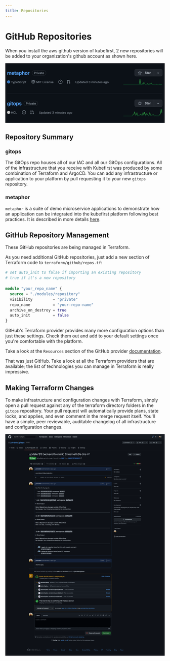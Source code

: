 ```yaml
---
title: Repositories
---
```


# GitHub Repositories

When you install the aws github version of kubefirst, 2 new repositories will be added to your organization's github account as shown here.

![GitHub repositories](../../../img/common/github/repositories.png)

## Repository Summary

### gitops

The GitOps repo houses all of our IAC and all our GitOps configurations. All of the infrastructure that you receive with Kubefirst was produced by some combination of Terraform and ArgoCD. You can add any infrastructure or application to your platform by pull requesting it to your new `gitops` repository.

### metaphor

`metaphor` is a suite of demo microservice applications to demonstrate how an application can be integrated into the kubefirst platform following best practices. It is described in more details [here](../../../explore/metaphor.md).

## GitHub Repository Management

These GitHub repositories are being managed in Terraform.

As you need additional GitHub repositories, just add a new section of Terraform code to `terraform/github/repos.tf`:

```terraform
# set auto_init to false if importing an existing repository
# true if it's a new repository

module "your_repo_name" {
  source = "./modules/repository"
  visibility         = "private"
  repo_name          = "your-repo-name"
  archive_on_destroy = true
  auto_init          = false
}
```

GitHub's Terraform provider provides many more configuration options than just these settings. Check them out and add to your default settings once you're comfortable with the platform.

Take a look at the `Resources` section of the GitHub provider [documentation](https://registry.terraform.io/providers/integrations/github/latest/docs).

That was just GitHub. Take a look at all the Terraform providers that are available; the list of technologies you can manage in Terraform is really impressive. [](https://www.terraform.io/docs/providers/index.html)

## Making Terraform Changes

To make infrastructure and configuration changes with Terraform, simply open a pull request against any of the terraform directory folders in the `gitops` repository. Your pull request will automatically provide plans, state locks, and applies, and even comment in the merge request itself. You'll have a simple, peer reviewable, auditable changelog of all infrastructure and configuration changes.

![Atlantis GitHub](../../../img/kubefirst/local/atlantis.png)
